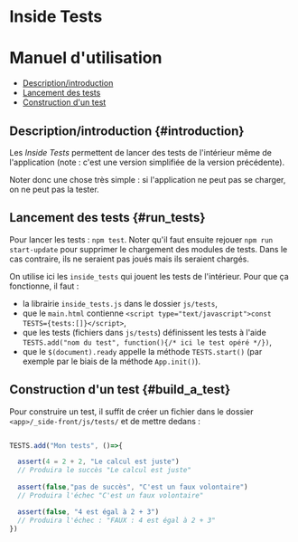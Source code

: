 # Inside Tests
# Manuel d'utilisation

* [Description/introduction](#introduction)
* [Lancement des tests](#run_tests)
* [Construction d'un test](#build_a_test)

## Description/introduction {#introduction}

Les *Inside Tests* permettent de lancer des tests de l'intérieur même de l'application (note : c'est une version simplifiée de la version précédente).

Noter donc une chose très simple : si l'application ne peut pas se charger, on ne peut pas la tester.

## Lancement des tests {#run_tests}

Pour lancer les tests : `npm test`. Noter qu'il faut ensuite rejouer `npm run start-update` pour supprimer le chargement des modules de tests. Dans le cas contraire, ils ne seraient pas joués mais ils seraient chargés.

On utilise ici les `inside_tests` qui jouent les tests de l'intérieur. Pour que ça fonctionne, il faut :

* la librairie `inside_tests.js` dans le dossier `js/tests`,
* que le `main.html` contienne `<script type="text/javascript">const TESTS={tests:[]}</script>`,
* que les tests (fichiers dans `js/tests`) définissent les tests à l'aide `TESTS.add("nom du test", function(){/* ici le test opéré */})`,
* que le `$(document).ready` appelle la méthode `TESTS.start()` (par exemple par le biais de la méthode `App.init()`).

## Construction d'un test {#build_a_test}

Pour construire un test, il suffit de créer un fichier dans le dossier `<app>/_side-front/js/tests/` et de mettre dedans :

```javascript

TESTS.add("Mon tests", ()=>{

  assert(4 = 2 + 2, "Le calcul est juste")
  // Produira le succès "Le calcul est juste"
  
  assert(false,"pas de succès", "C'est un faux volontaire")
  // Produira l'échec "C'est un faux volontaire"

  assert(false, "4 est égal à 2 + 3")
  // Produira l'échec : "FAUX : 4 est égal à 2 + 3"
})

```
